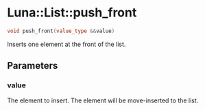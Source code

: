 # Luna::List::push_front

```c++
void push_front(value_type &&value)
```

Inserts one element at the front of the list. 



## Parameters
### value
The element to insert. The element will be move-inserted to the list. 

